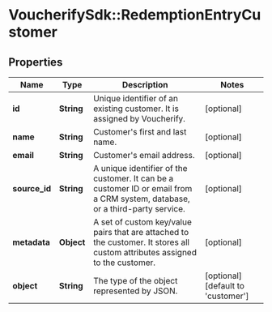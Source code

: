 # VoucherifySdk::RedemptionEntryCustomer

## Properties

| Name | Type | Description | Notes |
| ---- | ---- | ----------- | ----- |
| **id** | **String** | Unique identifier of an existing customer. It is assigned by Voucherify. | [optional] |
| **name** | **String** | Customer&#39;s first and last name. | [optional] |
| **email** | **String** | Customer&#39;s email address. | [optional] |
| **source_id** | **String** | A unique identifier of the customer. It can be a customer ID or email from a CRM system, database, or a third-party service. | [optional] |
| **metadata** | **Object** | A set of custom key/value pairs that are attached to the customer. It stores all custom attributes assigned to the customer. | [optional] |
| **object** | **String** | The type of the object represented by JSON. | [optional][default to &#39;customer&#39;] |

